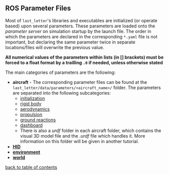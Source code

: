 ## ROS Parameter Files

Most of `last_letter`'s libraries and executables are initialized (or operate based) upon several parameters. These parameters are loaded onto the *parameter server* on simulation startup by the launch file. The order in which the parameters are declared in the corresponding `*.yaml` file is not important, but declaring the same parameter twice in separate locations/files will overwrite the previous value.

**All numerical values of the parameters within lists (in [] brackets) must be forced to a float format by a trailling `.0` if needed, unless otherwise stated**

The main categories of parameters are the following:
- **aircraft** - The corresponding parameter files can be found at the `last_letter/data/parameters/<aircraft_name>/` folder. The parameters are separated into the following subcategories:
    - [initialization](aircraftInitParams.md)
    - [rigid body](rigidBodyParams.md)
    - [aerodynamics](aircraftAeroParams.md)
    - [propulsion](aircraftPropParams.md)
    - [ground reactions](aircraftGroundParams.md)
    - [dashboard](aircraftDashParams.md)
    - There is also a *urdf* folder in each aircraft folder, which contains the visual 3D model file and the *.urdf* file which handles it. More information on this folder will be given in another tutorial.
- [**HID**](HIDParams.md)
- [**environment**](environmentParams.md)
- [**world**](worldParams.md)

[back to table of contents](../../../README.md)